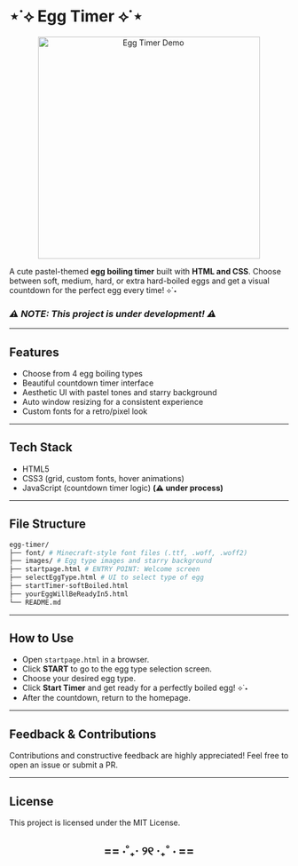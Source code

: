 # ⋆˙⟡ Egg Timer ⟡˙⋆

<p align="center">
  <img src="images/demo.gif" alt="Egg Timer Demo" width="400">
</p>

A cute pastel-themed **egg boiling timer** built with **HTML and CSS**. Choose between soft, medium, hard, or extra hard-boiled eggs and get a visual countdown for the perfect egg every time! ⟡˙⋆

### *⚠︎ NOTE: This project is under development! ⚠︎*

---

## Features

- Choose from 4 egg boiling types
- Beautiful countdown timer interface
- Aesthetic UI with pastel tones and starry background
- Auto window resizing for a consistent experience
- Custom fonts for a retro/pixel look

---

## Tech Stack

- HTML5
- CSS3 (grid, custom fonts, hover animations)
- JavaScript (countdown timer logic) **(⚠︎ under process)**

---

## File Structure
```bash
egg-timer/
├── font/ # Minecraft-style font files (.ttf, .woff, .woff2)
├── images/ # Egg type images and starry background
├── startpage.html # ENTRY POINT: Welcome screen
├── selectEggType.html # UI to select type of egg
├── startTimer-softBoiled.html
├── yourEggWillBeReadyIn5.html
└── README.md
```
---
## How to Use

- Open `startpage.html` in a browser.
- Click **START** to go to the egg type selection screen.
- Choose your desired egg type.
- Click **Start Timer** and get ready for a perfectly boiled egg! ⟡˙⋆
- After the countdown, return to the homepage.

---

## Feedback & Contributions
Contributions and constructive feedback are highly appreciated!
Feel free to open an issue or submit a PR.

---

## License
This project is licensed under the MIT License.

<h2 align="center">== ⋅˚₊‧ ୨୧ ‧₊˚ ⋅ ==</h2>
